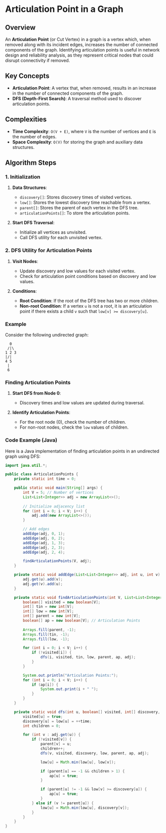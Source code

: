 # Articulation Point in a Graph

## Overview

An **Articulation Point** (or Cut Vertex) in a graph is a vertex which, when removed along with its incident edges, increases the number of connected components of the graph. Identifying articulation points is useful in network design and reliability analysis, as they represent critical nodes that could disrupt connectivity if removed.

## Key Concepts

- **Articulation Point**: A vertex that, when removed, results in an increase in the number of connected components of the graph.
- **DFS (Depth-First Search)**: A traversal method used to discover articulation points.

## Complexities

- **Time Complexity**: `O(V + E)`, where `V` is the number of vertices and `E` is the number of edges.
- **Space Complexity**: `O(V)` for storing the graph and auxiliary data structures.

## Algorithm Steps

### 1. Initialization

1. **Data Structures**:
    - `discovery[]`: Stores discovery times of visited vertices.
    - `low[]`: Stores the lowest discovery time reachable from a vertex.
    - `parent[]`: Stores the parent of each vertex in the DFS tree.
    - `articulationPoints[]`: To store the articulation points.

2. **Start DFS Traversal**:
    - Initialize all vertices as unvisited.
    - Call DFS utility for each unvisited vertex.

### 2. DFS Utility for Articulation Points

1. **Visit Nodes**:
    - Update discovery and low values for each visited vertex.
    - Check for articulation point conditions based on discovery and low values.

2. **Conditions**:
    - **Root Condition**: If the root of the DFS tree has two or more children.
    - **Non-root Condition**: If a vertex `u` is not a root, it is an articulation point if there exists a child `v` such that `low[v] >= discovery[u]`.

### Example

Consider the following undirected graph:

      0
     /|\
    1 2 3
    |/|
    4 5
     |
     6


### Finding Articulation Points

1. **Start DFS from Node 0**:
    - Discovery times and low values are updated during traversal.

2. **Identify Articulation Points**:
    - For the root node (0), check the number of children.
    - For non-root nodes, check the `low` values of children.

### Code Example (Java)

Here is a Java implementation of finding articulation points in an undirected graph using DFS:

```java
import java.util.*;

public class ArticulationPoints {
    private static int time = 0;

    public static void main(String[] args) {
        int V = 5; // Number of vertices
        List<List<Integer>> adj = new ArrayList<>();
        
        // Initialize adjacency list
        for (int i = 0; i < V; i++) {
            adj.add(new ArrayList<>());
        }

        // Add edges
        addEdge(adj, 0, 1);
        addEdge(adj, 0, 2);
        addEdge(adj, 1, 3);
        addEdge(adj, 2, 3);
        addEdge(adj, 2, 4);

        findArticulationPoints(V, adj);
    }

    private static void addEdge(List<List<Integer>> adj, int u, int v) {
        adj.get(u).add(v);
        adj.get(v).add(u);
    }

    private static void findArticulationPoints(int V, List<List<Integer>> adj) {
        boolean[] visited = new boolean[V];
        int[] tin = new int[V];
        int[] low = new int[V];
        int[] parent = new int[V];
        boolean[] ap = new boolean[V]; // Articulation Points
        
        Arrays.fill(parent, -1);
        Arrays.fill(tin, -1);
        Arrays.fill(low, -1);

        for (int i = 0; i < V; i++) {
            if (!visited[i]) {
                dfs(i, visited, tin, low, parent, ap, adj);
            }
        }

        System.out.println("Articulation Points:");
        for (int i = 0; i < V; i++) {
            if (ap[i]) {
                System.out.print(i + " ");
            }
        }
    }

    private static void dfs(int u, boolean[] visited, int[] discovery, int[] low, int[] parent, boolean[] ap, List<List<Integer>> adj) {
        visited[u] = true;
        discovery[u] = low[u] = ++time;
        int children = 0;

        for (int v : adj.get(u)) {
            if (!visited[v]) {
                parent[v] = u;
                children++;
                dfs(v, visited, discovery, low, parent, ap, adj);

                low[u] = Math.min(low[u], low[v]);

                if (parent[u] == -1 && children > 1) {
                    ap[u] = true;
                }

                if (parent[u] != -1 && low[v] >= discovery[u]) {
                    ap[u] = true;
                }
            } else if (v != parent[u]) {
                low[u] = Math.min(low[u], discovery[v]);
            }
        }
    }
}
```
